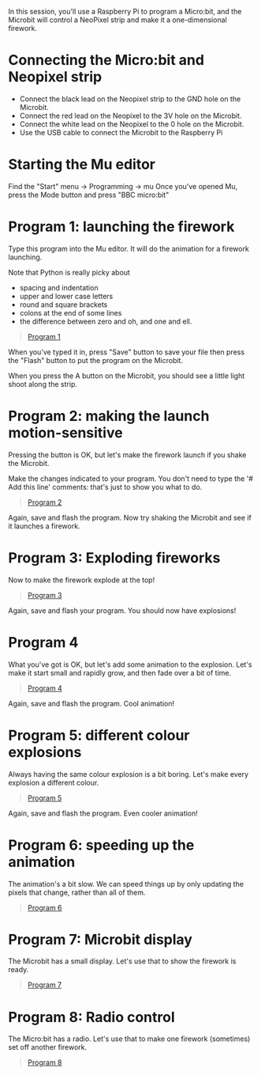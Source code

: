 In this session, you'll use a Raspberry Pi to program a Micro:bit, and the Microbit will control a NeoPixel strip and make it a one-dimensional firework.

# Connecting the Micro:bit and Neopixel strip
* Connect the black lead on the Neopixel strip to the GND hole on the Microbit.
* Connect the red lead on the Neopixel to the 3V hole on the Microbit.
* Connect the white lead on the Neopixel to the 0 hole on the Microbit.
* Use the USB cable to connect the Microbit to the Raspberry Pi

# Starting the Mu editor
Find the "Start" menu → Programming → mu
Once you've opened Mu, press the Mode button and press "BBC micro:bit"

# Program 1: launching the firework
Type this program into the Mu editor. It will do the animation for a firework launching.

Note that Python is really picky about 
* spacing and indentation
* upper and lower case letters
* round and square brackets
* colons at the end of some lines
* the difference between zero and oh, and one and ell.

> [Program 1](https://github.com/NeilNjae/one-dimensional-fireworks/blob/master/fireworks1.py)

When you've typed it in, press "Save" button to save your file then press the "Flash" button to put the program on the Microbit.

When you press the A button on the Microbit, you should see a little light shoot along the strip.

# Program 2: making the launch motion-sensitive
Pressing the button is OK, but let's make the firework launch if you shake the Microbit.

Make the changes indicated to your program. You don't need to type the '# Add this line' comments: that's just to show you what to do.

> [Program 2](https://github.com/NeilNjae/one-dimensional-fireworks/blob/master/fireworks2.py)

Again, save and flash the program. Now try shaking the Microbit and see if it launches a firework.

# Program 3: Exploding fireworks
Now to make the firework explode at the top!

> [Program 3](https://github.com/NeilNjae/one-dimensional-fireworks/blob/master/fireworks3.py)

Again, save and flash your program. You should now have explosions!

# Program 4
What you've got is OK, but let's add some animation to the explosion. Let's make it start small and rapidly grow, and then fade over a bit of time.

> [Program 4](https://github.com/NeilNjae/one-dimensional-fireworks/blob/master/fireworks4.py)

Again, save and flash the program. Cool animation!

# Program 5: different colour explosions
Always having the same colour explosion is a bit boring. Let's make every explosion a different colour.

> [Program 5](https://github.com/NeilNjae/one-dimensional-fireworks/blob/master/fireworks5.py)

Again, save and flash the program. Even cooler animation!

# Program 6: speeding up the animation
The animation's a bit slow. We can speed things up by only updating the pixels that change, rather than all of them.

> [Program 6](https://github.com/NeilNjae/one-dimensional-fireworks/blob/master/fireworks6.py)

# Program 7: Microbit display
The Microbit has a small display. Let's use that to show the firework is ready.

> [Program 7](https://github.com/NeilNjae/one-dimensional-fireworks/blob/master/fireworks7.py)

# Program 8: Radio control
The Micro:bit has a radio. Let's use that to make one firework (sometimes) set off another firework.

> [Program 8](https://github.com/NeilNjae/one-dimensional-fireworks/blob/master/fireworks8.py)